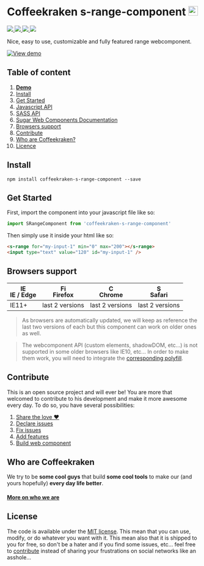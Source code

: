 # Coffeekraken s-range-component <img src=".resources/coffeekraken-logo.jpg" height="25px" />

<p>
	<!-- <a href="https://travis-ci.org/Coffeekraken/s-range-component">
		<img src="https://img.shields.io/travis/Coffeekraken/s-range-component.svg?style=flat-square" />
	</a> -->
	<a href="https://www.npmjs.com/package/coffeekraken-s-range-component">
		<img src="https://img.shields.io/npm/v/coffeekraken-s-range-component.svg?style=flat-square" />
	</a>
	<a href="https://github.com/coffeekraken/s-range-component/blob/master/LICENSE.txt">
		<img src="https://img.shields.io/npm/l/coffeekraken-s-range-component.svg?style=flat-square" />
	</a>
	<!-- <a href="https://github.com/coffeekraken/s-range-component">
		<img src="https://img.shields.io/npm/dt/coffeekraken-s-range-component.svg?style=flat-square" />
	</a>
	<a href="https://github.com/coffeekraken/s-range-component">
		<img src="https://img.shields.io/github/forks/coffeekraken/s-range-component.svg?style=social&label=Fork&style=flat-square" />
	</a>
	<a href="https://github.com/coffeekraken/s-range-component">
		<img src="https://img.shields.io/github/stars/coffeekraken/s-range-component.svg?style=social&label=Star&style=flat-square" />
	</a> -->
	<a href="https://twitter.com/coffeekrakenio">
		<img src="https://img.shields.io/twitter/url/http/coffeekrakenio.svg?style=social&style=flat-square" />
	</a>
	<a href="http://coffeekraken.io">
		<img src="https://img.shields.io/twitter/url/http/shields.io.svg?style=flat-square&label=coffeekraken.io&colorB=f2bc2b&style=flat-square" />
	</a>
</p>

Nice, easy to use, customizable and fully featured range webcomponent.

[![View demo](http://components.coffeekraken.io/assets/img/view-demo.png)](http://components.coffeekraken.io/app/s-range-component)

## Table of content

1. **[Demo](http://components.coffeekraken.io/app/s-range-component)**
2. [Install](#readme-install)
3. [Get Started](#readme-get-started)
4. [Javascript API](doc/js)
5. [SASS API](doc/sass)
6. [Sugar Web Components Documentation](https://github.com/Coffeekraken/sugar/blob/master/doc/js/webcomponents.md)
7. [Browsers support](#readme-browsers-support)
8. [Contribute](#readme-contribute)
9. [Who are Coffeekraken?](#readme-who-are-coffeekraken)
10. [Licence](#readme-license)

<a name="readme-install"></a>
## Install

```
npm install coffeekraken-s-range-component --save
```

<a name="readme-get-started"></a>
## Get Started

First, import the component into your javascript file like so:

```js
import SRangeComponent from 'coffeekraken-s-range-component'
```

Then simply use it inside your html like so:

```html
<s-range for="my-input-1" min="0" max="200"></s-range>
<input type="text" value="120" id="my-input-1" />
```

<a id="readme-browsers-support"></a>
## Browsers support

| <img src="https://raw.githubusercontent.com/godban/browsers-support-badges/master/src/images/edge.png" alt="IE / Edge" width="16px" height="16px" /></br>IE / Edge | <img src="https://raw.githubusercontent.com/godban/browsers-support-badges/master/src/images/firefox.png" alt="Firefox" width="16px" height="16px" /></br>Firefox | <img src="https://raw.githubusercontent.com/godban/browsers-support-badges/master/src/images/chrome.png" alt="Chrome" width="16px" height="16px" /></br>Chrome | <img src="https://raw.githubusercontent.com/godban/browsers-support-badges/master/src/images/safari.png" alt="Safari" width="16px" height="16px" /></br>Safari |
| --------- | --------- | --------- | --------- |
| IE11+ | last 2 versions| last 2 versions| last 2 versions

> As browsers are automatically updated, we will keep as reference the last two versions of each but this component can work on older ones as well.

> The webcomponent API (custom elements, shadowDOM, etc...) is not supported in some older browsers like IE10, etc... In order to make them work, you will need to integrate the [corresponding polyfill](https://www.webcomponents.org/polyfills).

<a id="readme-contribute"></a>
## Contribute

This is an open source project and will ever be! You are more that welcomed to contribute to his development and make it more awesome every day.
To do so, you have several possibilities:

1. [Share the love ❤️](https://github.com/Coffeekraken/coffeekraken/blob/master/contribute.md#contribute-share-the-love)
2. [Declare issues](https://github.com/Coffeekraken/coffeekraken/blob/master/contribute.md#contribute-declare-issues)
3. [Fix issues](https://github.com/Coffeekraken/coffeekraken/blob/master/contribute.md#contribute-fix-issues)
4. [Add features](https://github.com/Coffeekraken/coffeekraken/blob/master/contribute.md#contribute-add-features)
5. [Build web component](https://github.com/Coffeekraken/coffeekraken/blob/master/contribute.md#contribute-build-web-component)

<a id="readme-who-are-coffeekraken"></a>
## Who are Coffeekraken

We try to be **some cool guys** that build **some cool tools** to make our (and yours hopefully) **every day life better**.  

#### [More on who we are](https://github.com/Coffeekraken/coffeekraken/blob/master/who-are-we.md)

<a id="readme-license"></a>
## License

The code is available under the [MIT license](LICENSE.txt). This mean that you can use, modify, or do whatever you want with it. This mean also that it is shipped to you for free, so don't be a hater and if you find some issues, etc... feel free to [contribute](https://github.com/Coffeekraken/coffeekraken/blob/master/contribute.md) instead of sharing your frustrations on social networks like an asshole...
